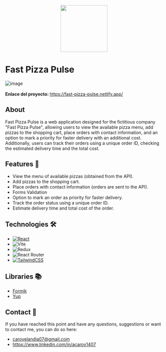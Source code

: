 
<div align="center">
  <img src="https://github.com/acarov1407/fast-pizza-pulse/assets/118088808/5417bd2e-6f6d-48b3-843f-c1cecc576e00" width="150" height="auto"/>
</div>

# Fast Pizza Pulse
![image](https://github.com/acarov1407/fast-pizza-pulse/assets/118088808/65a7463a-1a61-49a5-8f67-01664dc7e2b4)
<br></br>
<strong>Enlace del proyecto: </strong> https://fast-pizza-pulse.netlify.app/


## About
Fast Pizza Pulse is a web application designed for the fictitious company "Fast Pizza Pulse", allowing users to view the available pizza menu, add pizzas to the shopping cart, place orders with contact information, and an option to mark a priority for faster delivery with an additional cost. Additionally, users can track their orders using a unique order ID, checking the estimated delivery time and the total cost.

## Features :wrench:
- View the menu of available pizzas (obtained from the API).
- Add pizzas to the shopping cart.
- Place orders with contact information (orders are sent to the API).
- Forms Validation
- Option to mark an order as priority for faster delivery.
- Track the order status using a unique order ID.
- Estimate delivery time and total cost of the order.

## Technologies :hammer_and_wrench:
- [![React](https://img.shields.io/badge/react-%2320232a.svg?style=for-the-badge&logo=react&logoColor=%2361DAFB)](https://es.react.dev/)
- ![Vite](https://img.shields.io/badge/vite-%23646CFF.svg?style=for-the-badge&logo=vite&logoColor=white)
- ![Redux](https://img.shields.io/badge/redux-%23593d88.svg?style=for-the-badge&logo=redux&logoColor=white)
- ![React Router](https://img.shields.io/badge/React_Router-CA4245?style=for-the-badge&logo=react-router&logoColor=white)
- [![TailwindCSS](https://img.shields.io/badge/tailwindcss-%2338B2AC.svg?style=for-the-badge&logo=tailwind-css&logoColor=white)](https://tailwindcss.com/)

## Libraries :books:
- <a href="https://formik.org/">Formik</a>
- <a href="https://www.npmjs.com/package/yup">Yup</a>

## Contact :link:
If you have reached this point and have any questions, suggestions or want to contact me, you can do so here:
- <carovelandia07@gmail.com>
- https://www.linkedin.com/in/acarov1407
